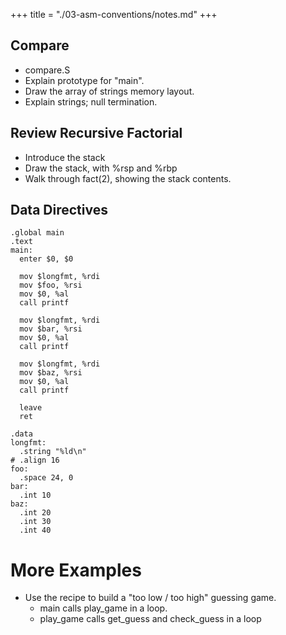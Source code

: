 +++
title = "./03-asm-conventions/notes.md"
+++

## Compare

 * compare.S
 * Explain prototype for "main".
 * Draw the array of strings memory layout.
 * Explain strings; null termination.

## Review Recursive Factorial

 - Introduce the stack
 - Draw the stack, with %rsp and %rbp
 - Walk through fact(2), showing the stack contents.


## Data Directives

```
.global main
.text
main:
  enter $0, $0
  
  mov $longfmt, %rdi
  mov $foo, %rsi
  mov $0, %al
  call printf

  mov $longfmt, %rdi
  mov $bar, %rsi
  mov $0, %al
  call printf
  
  mov $longfmt, %rdi
  mov $baz, %rsi
  mov $0, %al
  call printf
  
  leave
  ret

.data
longfmt:
  .string "%ld\n"
# .align 16
foo: 
  .space 24, 0
bar: 
  .int 10
baz:
  .int 20
  .int 30
  .int 40
```

# More Examples

 * Use the recipe to build a "too low / too high" guessing game.
   * main calls play_game in a loop.
   * play\_game calls get\_guess and check\_guess in a loop

